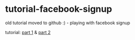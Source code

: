 # tutorial-facebook-signup
old tutorial moved to github :) - playing with facebook signup

tutorial: [part 1](https://github.com/aniri/tutorial-facebook-signup/blob/master/tutorial-part1.md) & [part 2](https://github.com/aniri/tutorial-facebook-signup/blob/master/tutorial-part2.md)
